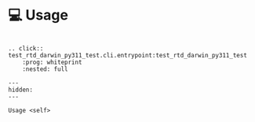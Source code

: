 <!--
SPDX-FileCopyrightText: © 2024 Romain Brault <mail@romainbrault.com>

SPDX-License-Identifier: CC0-1.0
-->

# 💻 Usage

```{eval-rst}

.. click:: test_rtd_darwin_py311_test.cli.entrypoint:test_rtd_darwin_py311_test
    :prog: whiteprint
    :nested: full
```

```{toctree}
---
hidden:
---

Usage <self>
```
